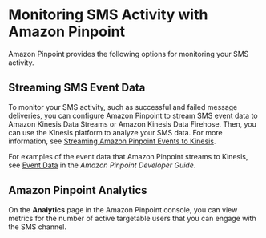 # Monitoring SMS Activity with Amazon Pinpoint<a name="channels-sms-monitor"></a>

Amazon Pinpoint provides the following options for monitoring your SMS activity\.

## Streaming SMS Event Data<a name="w3ab1c14c18c22c13"></a>

To monitor your SMS activity, such as successful and failed message deliveries, you can configure Amazon Pinpoint to stream SMS event data to Amazon Kinesis Data Streams or Amazon Kinesis Data Firehose\. Then, you can use the Kinesis platform to analyze your SMS data\. For more information, see [Streaming Amazon Pinpoint Events to Kinesis](analytics-streaming.md#analytics-streaming-kinesis)\.

For examples of the event data that Amazon Pinpoint streams to Kinesis, see [Event Data](http://docs.aws.amazon.com/pinpoint/latest/developerguide/analytics-streaming.html#analytics-streaming-data) in the *Amazon Pinpoint Developer Guide*\.

## Amazon Pinpoint Analytics<a name="w3ab1c14c18c22c15"></a>

On the **Analytics** page in the Amazon Pinpoint console, you can view metrics for the number of active targetable users that you can engage with the SMS channel\. 